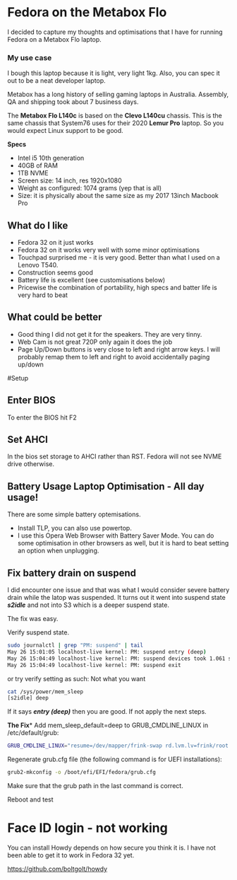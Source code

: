 # Fedora on the Metabox Flo
I decided to capture my thoughts and optimisations that I have for running Fedora on a Metabox Flo laptop. 

### My use case
I bough this laptop because it is light, very light 1kg. Also, you can spec it out to be a neat developer laptop. 

Metabox has a long history of selling gaming laptops in Australia. Assembly, QA and shipping took about 7 business days.

The **Metabox Flo L140c** is based on the **Clevo L140cu** chassis. This is the same chassis that System76 uses for their 2020 **Lemur Pro** laptop. So you would expect Linux support to be good.

**Specs**
- Intel i5 10th generation
- 40GB of RAM
- 1TB NVME
- Screen size: 14 inch, res 1920x1080
- Weight as configured: 1074 grams (yep that is all)
- Size: it is physically about the same size as my 2017 13inch Macbook Pro

## What do I like
- Fedora 32 on it just works 
- Fedora 32 on it works very well with some minor optimisations
- Touchpad surprised me - it is very good. Better than what I used on a Lenovo T540.
- Construction seems good
- Battery life is excellent (see customisations below)
- Pricewise the combination of portability, high specs and batter life is very hard to beat

## What could be better
- Good thing I did not get it for the speakers. They are very tinny. 
- Web Cam is not great 720P only again it does the job
- Page Up/Down buttons is very close to left and right arrow keys. I will probably remap them to left and right to avoid accidentally paging up/down

#Setup
## Enter BIOS
To enter the BIOS hit F2

## Set AHCI
In the bios set storage to AHCI rather than RST. Fedora will not see NVME drive otherwise.

## Battery Usage Laptop Optimisation - All day usage!
There are some simple battery optemisations. 
- Install TLP, you can also use powertop.
- I use this Opera Web Browser with Battery Saver Mode. You can do some optimisation in other browsers as well, but it is hard to beat setting an option when unplugging.

## Fix battery drain on suspend
I did encounter one issue and that was what I would consider severe battery drain while the latop was suspended. It turns out it went into suspend state ***s2idle*** and not into S3 which is a deeper suspend state. 

The fix was easy.

Verify suspend state. 
```bash
sudo journalctl | grep "PM: suspend" | tail
May 26 15:01:05 localhost-live kernel: PM: suspend entry (deep)
May 26 15:04:49 localhost-live kernel: PM: suspend devices took 1.061 seconds
May 26 15:04:49 localhost-live kernel: PM: suspend exit
```

or try verify setting as such: Not what you want
```bash
cat /sys/power/mem_sleep
[s2idle] deep
```

If it says ***entry (deep)*** then you are good. If not apply the next steps.

**The Fix***
Add mem_sleep_default=deep to GRUB_CMDLINE_LINUX in /etc/default/grub:
```bash
GRUB_CMDLINE_LINUX="resume=/dev/mapper/frink-swap rd.lvm.lv=frink/root rd.lvm.lv=frink/swap crashkernel=128M mem_sleep_default=deep rhgb quiet"
```

Regenerate grub.cfg file (the following command is for UEFI installations):

```bash
grub2-mkconfig -o /boot/efi/EFI/fedora/grub.cfg
```

Make sure that the grub path in the last command is correct. 

Reboot and test

# Face ID login - not working 
You can install Howdy depends on how secure you think it is. I have not been able to get it to work in Fedora 32 yet.

https://github.com/boltgolt/howdy
